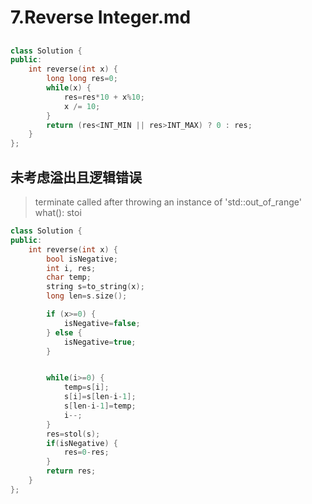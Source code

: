 # 7.Reverse Integer.md

##

```cpp
class Solution {
public:
    int reverse(int x) {
        long long res=0;
        while(x) {
            res=res*10 + x%10;
            x /= 10;
        }
        return (res<INT_MIN || res>INT_MAX) ? 0 : res;
    }
};
```

## 未考虑溢出且逻辑错误

> terminate called after throwing an instance of 'std::out_of_range'
  what():  stoi

```cpp
class Solution {
public:
    int reverse(int x) {
        bool isNegative;
        int i, res;
        char temp;
        string s=to_string(x);
        long len=s.size();

        if (x>=0) {
            isNegative=false;
        } else {
            isNegative=true;
        }


        while(i>=0) {
            temp=s[i];
            s[i]=s[len-i-1];
            s[len-i-1]=temp;
            i--;
        }
        res=stol(s);
        if(isNegative) {
            res=0-res;
        }
        return res;
    }
};
```

